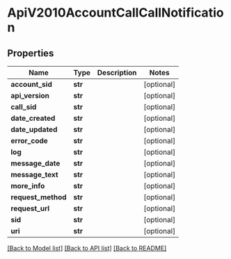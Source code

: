 # ApiV2010AccountCallCallNotification

## Properties
Name | Type | Description | Notes
------------ | ------------- | ------------- | -------------
**account_sid** | **str** |  | [optional] 
**api_version** | **str** |  | [optional] 
**call_sid** | **str** |  | [optional] 
**date_created** | **str** |  | [optional] 
**date_updated** | **str** |  | [optional] 
**error_code** | **str** |  | [optional] 
**log** | **str** |  | [optional] 
**message_date** | **str** |  | [optional] 
**message_text** | **str** |  | [optional] 
**more_info** | **str** |  | [optional] 
**request_method** | **str** |  | [optional] 
**request_url** | **str** |  | [optional] 
**sid** | **str** |  | [optional] 
**uri** | **str** |  | [optional] 

[[Back to Model list]](../README.md#documentation-for-models) [[Back to API list]](../README.md#documentation-for-api-endpoints) [[Back to README]](../README.md)


